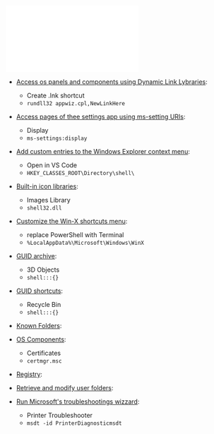 
![List Windows notes](scripts/List%20Windows%20notes.md)

-   [Access os panels and components using Dynamic Link Lybraries](windows/Access%20os%20panels%20and%20components%20using%20Dynamic%20Link%20Lybraries.md):
    -   Create .lnk shortcut
    -   `rundll32 appwiz.cpl,NewLinkHere`
-   [Access pages of thee settings app using ms-setting URIs](windows/Access%20pages%20of%20thee%20settings%20app%20using%20ms-setting%20URIs.md):
    -   Display
    -   `ms-settings:display`
-   [Add custom entries to the Windows Explorer context menu](windows/Add%20custom%20entries%20to%20the%20Windows%20Explorer%20context%20menu.md):
    -   Open in VS Code
    -   `HKEY_CLASSES_ROOT\Directory\shell\`
-   [Built-in icon libraries](windows/Built-in%20icon%20libraries.md):
    -   Images Library
    -   `shell32.dll`
-   [Customize the Win-X shortcuts menu](windows/Customize%20the%20Win-X%20shortcuts%20menu.md):
    -   replace PowerShell with Terminal
    -   `%LocalAppData%\Microsoft\Windows\WinX`
-   [GUID archive](windows/GUID%20archive.md):
    -   3D Objects
    -   `shell:::{}`
-   [GUID shortcuts](windows/GUID%20shortcuts.md):
    -   Recycle Bin
    -   `shell:::{}`
-   [Known Folders](windows/Known%20Folders.md):
    
-   [OS Components](windows/OS%20Components.md):
    -   Certificates
    -   `certmgr.msc`
-   [Registry](windows/Registry.md):
    
-   [Retrieve and modify user folders](windows/Retrieve%20and%20modify%20user%20folders.md):
    
-   [Run Microsoft's troubleshootings wizzard](windows/Run%20Microsoft's%20troubleshootings%20wizzard.md):
    -   Printer Troubleshooter
    -   `msdt -id PrinterDiagnosticmsdt`